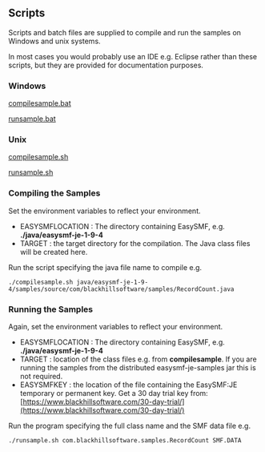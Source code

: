 ## Scripts

Scripts and batch files are supplied to compile and run the samples on Windows and unix systems.

In most cases you would probably use an IDE e.g. Eclipse rather than these scripts, but they are provided for documentation purposes.

### Windows

[compilesample.bat](./scripts/compilesample.bat)

[runsample.bat](./scripts/runsample.bat)

### Unix

[compilesample.sh](./scripts/compilesample.sh)

[runsample.sh](./scripts/runsample.sh)


### Compiling the Samples

Set the environment variables to reflect your environment.
 - EASYSMFLOCATION : The directory containing EasySMF, e.g. **./java/easysmf-je-1-9-4**
 - TARGET : the target directory for the compilation. The Java class files will be created here.

Run the script specifying the java file name to compile e.g.
```
./compilesample.sh java/easysmf-je-1-9-4/samples/source/com/blackhillsoftware/samples/RecordCount.java
```

### Running the Samples

Again, set the environment variables to reflect your environment.
 - EASYSMFLOCATION : The directory containing EasySMF, e.g. **./java/easysmf-je-1-9-4**
 - TARGET : location of the class files e.g. from **compilesample**. If you are running the samples from the distributed easysmf-je-samples jar this is not required.
 - EASYSMFKEY : the location of the file containing the EasySMF:JE temporary or permanent key. Get a 30 day trial key from:  
 [https://www.blackhillsoftware.com/30-day-trial/](https://www.blackhillsoftware.com/30-day-trial/)

Run the program specifying the full class name and the SMF data file e.g.
```
./runsample.sh com.blackhillsoftware.samples.RecordCount SMF.DATA
```